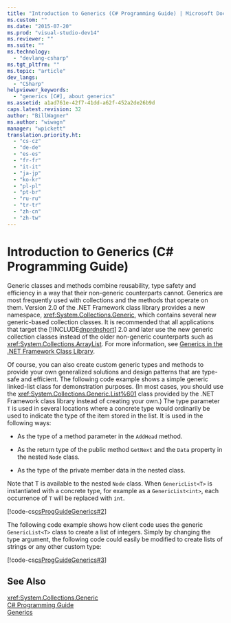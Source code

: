 ```yaml
---
title: "Introduction to Generics (C# Programming Guide) | Microsoft Docs"
ms.custom: ""
ms.date: "2015-07-20"
ms.prod: "visual-studio-dev14"
ms.reviewer: ""
ms.suite: ""
ms.technology: 
  - "devlang-csharp"
ms.tgt_pltfrm: ""
ms.topic: "article"
dev_langs: 
  - "CSharp"
helpviewer_keywords: 
  - "generics [C#], about generics"
ms.assetid: a1ad761e-42f7-41dd-a62f-452a2de26b9d
caps.latest.revision: 32
author: "BillWagner"
ms.author: "wiwagn"
manager: "wpickett"
translation.priority.ht: 
  - "cs-cz"
  - "de-de"
  - "es-es"
  - "fr-fr"
  - "it-it"
  - "ja-jp"
  - "ko-kr"
  - "pl-pl"
  - "pt-br"
  - "ru-ru"
  - "tr-tr"
  - "zh-cn"
  - "zh-tw"
---
```

# Introduction to Generics (C# Programming Guide)
Generic classes and methods combine reusability, type safety and efficiency in a way that their non-generic counterparts cannot. Generics are most frequently used with collections and the methods that operate on them. Version 2.0 of the .NET Framework class library provides a new namespace, <xref:System.Collections.Generic>, which contains several new generic-based collection classes. It is recommended that all applications that target the [!INCLUDE[dnprdnshort](../../../csharp/getting-started/includes/dnprdnshort_md.md)] 2.0 and later use the new generic collection classes instead of the older non-generic counterparts such as <xref:System.Collections.ArrayList>. For more information, see [Generics in the .NET Framework Class Library](../../../csharp/programming-guide/generics/generics-in-the-net-framework-class-library.md).  
  
 Of course, you can also create custom generic types and methods to provide your own generalized solutions and design patterns that are type-safe and efficient. The following code example shows a simple generic linked-list class for demonstration purposes. (In most cases, you should use the <xref:System.Collections.Generic.List%601> class provided by the .NET Framework class library instead of creating your own.) The type parameter `T` is used in several locations where a concrete type would ordinarily be used to indicate the type of the item stored in the list. It is used in the following ways:  
  
-   As the type of a method parameter in the `AddHead` method.  
  
-   As the return type of the public method `GetNext` and the `Data` property in the nested `Node` class.  
  
-   As the type of the private member data in the nested class.  
  
 Note that T is available to the nested `Node` class. When `GenericList<T>` is instantiated with a concrete type, for example as a `GenericList<int>`, each occurrence of `T` will be replaced with `int`.  
  
 [!code-cs[csProgGuideGenerics#2](../../../csharp/programming-guide/generics/codesnippet/CSharp/introduction-to-generics_1.cs)]  
  
 The following code example shows how client code uses the generic `GenericList<T>` class to create a list of integers. Simply by changing the type argument, the following code could easily be modified to create lists of strings or any other custom type:  
  
 [!code-cs[csProgGuideGenerics#3](../../../csharp/programming-guide/generics/codesnippet/CSharp/introduction-to-generics_2.cs)]  
  
## See Also  
 <xref:System.Collections.Generic>   
 [C# Programming Guide](../../../csharp/programming-guide/index.md)   
 [Generics](../../../csharp/programming-guide/generics/index.md)